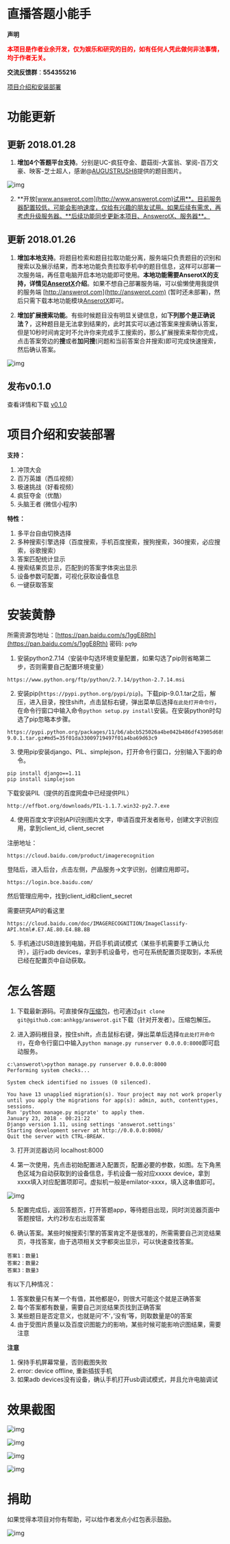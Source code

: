 # 直播答题小能手

**声明**

<font color="red"><b>本项目是作者业余开发，仅为娱乐和研究的目的，如有任何人凭此做何非法事情，均于作者无关。</b></font>

**交流反馈群**：**554355216**

[项目介绍和安装部署](#INSTALL)

# 功能更新

## 更新 2018.01.28

1. **增加4个答题平台支持**。分别是UC-疯狂夺金、蘑菇街-大富翁、掌阅-百万文豪、映客-芝士超人，感谢@[AUGUSTRUSH8](https://github.com/AUGUSTRUSH8)提供的题目图片。

![img](https://wx4.sinaimg.cn/mw1024/006mu4nKly1fnwsb04cklj30op069aac.jpg)

2. **开放[www.answerot.com](http://www.answerot.com)试用**。目前服务器配置较低，可能会影响速度，仅给有兴趣的朋友试用。如果后续有需求，再考虑升级服务器。**后续功能同步更新本项目、AnswerotX、服务器**。

## 更新 2018.01.26

1. **增加本地支持**。将题目检索和题目拉取功能分离，服务端只负责题目的识别和搜索以及展示结果，而本地功能负责拉取手机中的题目信息，这样可以部署一次服务端，再任意电脑开启本地功能即可使用。**本地功能需要AnserotX的支持，详情见[AnserotX](https://github.com/anhkgg/answerotx)介绍**。如果不想自己部署服务端，可以偷懒使用我提供的服务端 [http://answerot.com](http://answerot.com) (暂时还未部署)，然后只需下载本地功能模块[AnserotX](https://github.com/anhkgg/answerotx)即可。

2. **增加扩展搜索功能**。有些时候题目没有明显关键信息，如**下列那个是正确说法？**，这种题目是无法拿到结果的，此时其实可以通过答案来搜索确认答案，但是10秒时间肯定时不允许你来完成手工搜索的，那么扩展搜索来帮你完成，点击答案旁边的**搜**或者**加问搜**(问题和当前答案合并搜索)即可完成快速搜索，然后确认答案。

![img](https://wx3.sinaimg.cn/mw1024/006mu4nKly1fntxece40zj30m205yjrn.jpg)

## 发布v0.1.0

查看详情和下载 [v0.1.0](https://github.com/anhkgg/answerot/releases/tag/v0.1.0)

<h1 id='INSTALL'>项目介绍和安装部署</h1>

**支持：**
1. 冲顶大会
2. 百万英雄（西瓜视频）
3. 极速挑战（好看视频）
4. 疯狂夺金（优酷）
5. 头脑王者 (微信小程序)

**特性：**
1. 多平台自由切换选择
2. 多种搜索引擎选择（百度搜索，手机百度搜索，搜狗搜索，360搜索，必应搜索，谷歌搜索）
3. 答案匹配统计显示
4. 搜索结果页显示，匹配到的答案字体突出显示
5. 设备参数可配置，可视化获取设备信息
6. 一键获取答案

# 安装黄静

所需资源包地址：[https://pan.baidu.com/s/1ggE8Rth](https://pan.baidu.com/s/1ggE8Rth) 密码: `pq9p`

1. 安装python2.7.14（安装中勾选环境变量配置，如果勾选了pip则省略第二步，否则需要自己配置环境变量）

```
https://www.python.org/ftp/python/2.7.14/python-2.7.14.msi
```

2. 安装pip(`https://pypi.python.org/pypi/pip`)。下载pip-9.0.1.tar之后，解压，进入目录，按住shift，点击鼠标右键，弹出菜单后选择`在此处打开命令行`，在命令行窗口中输入命令`python setup.py install`安装。在安装python时勾选了pip忽略本步骤。

```
https://pypi.python.org/packages/11/b6/abcb525026a4be042b486df43905d6893fb04f05aac21c32c638e939e447/pip-9.0.1.tar.gz#md5=35f01da33009719497f01a4ba69d63c9
```
3. 使用pip安装django、PIL、simplejson，打开命令行窗口，分别输入下面的命令。

```
pip install django==1.11
pip install simplejson
```
下载安装PIL（提供的百度网盘中已经提供PIL）
```
http://effbot.org/downloads/PIL-1.1.7.win32-py2.7.exe
```

4. 使用百度文字识别API识别图片文字，申请百度开发者账号，创建文字识别应用，拿到client_id, client_secret

注册地址：
```
https://cloud.baidu.com/product/imagerecognition
```

登陆后，进入后台，点击左侧，产品服务->文字识别，创建应用即可。

```
https://login.bce.baidu.com/
```

然后管理应用中，找到client_id和client_secret


需要研究API的看这里
```
https://cloud.baidu.com/doc/IMAGERECOGNITION/ImageClassify-API.html#.E7.AE.80.E4.BB.8B
```

5. 手机通过USB连接到电脑，开启手机调试模式（某些手机需要手工确认允许），运行adb devices，拿到手机设备号，也可在系统配置页提取到，本系统已经在配置页中自动获取。

# 怎么答题

1. 下载最新源码。可直接保存[压缩包](https://github.com/anhkgg/answerot/archive/master.zip)，也可通过`git clone git@github.com:anhkgg/answerot.git`下载（针对开发者）。压缩包解压。

2. 进入源码根目录，按住shift，点击鼠标右键，弹出菜单后选择`在此处打开命令行`，在命令行窗口中输入`python manage.py runserver 0.0.0.0:8000`即可启动服务。

```
c:\answerot\>python manage.py runserver 0.0.0.0:8000
Performing system checks...

System check identified no issues (0 silenced).

You have 13 unapplied migration(s). Your project may not work properly until you apply the migrations for app(s): admin, auth, contenttypes, sessions.
Run 'python manage.py migrate' to apply them.
January 23, 2018 - 00:21:22
Django version 1.11, using settings 'answerot.settings'
Starting development server at http://0.0.0.0:8008/
Quit the server with CTRL-BREAK.
```

3. 打开浏览器访问 localhost:8000

4. 第一次使用，先点击初始配置进入配置页，配置必要的参数，如图。左下角黑色区域为自动获取到的设备信息，手机设备一般对应xxxxx device，拿到xxxx填入对应配置项即可。虚拟机一般是emilator-xxxx，填入这串值即可。

![img](screencap/config.png)

5. 配置完成后，返回答题页，打开答题app，等待题目出现，同时浏览器页面中答题按钮，大约2秒左右出现答案

6. 确认答案。某些时候搜索引擎的答案肯定不是很准的，所需需要自己浏览结果页，寻找答案，由于选项相关文字都突出显示，可以快速查找答案。

```
答案1：数量1
答案2：数量2
答案3：数量3
```

有以下几种情况：
1. 答案数量只有某一个有值，其他都是0，则很大可能这个就是正确答案
2. 每个答案都有数量，需要自己浏览结果页找到正确答案
3. 某些题目是否定意义，也就是问’不‘，’没有‘等，则取数量是0的答案
4. 由于受图片质量以及百度识图能力的影响，某些时候可能影响识图结果，需要注意

**注意**

1. 保持手机屏幕常量，否则截图失败
2. error: device offline, 重新插拔手机
3. 如果adb devices没有设备，确认手机打开usb调试模式，并且允许电脑调试

# 效果截图

![img](screencap/ans1.png)

![img](screencap/ans2.png)

![img](screencap/ans3.png)

![img](screencap/ans4.png)

# 捐助

如果觉得本项目对你有帮助，可以给作者发点小红包表示鼓励。

![img](wechatpay.png)